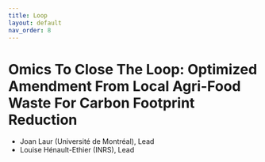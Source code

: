 ```yaml
---
title: Loop
layout: default
nav_order: 8
---
```


# Omics To Close The Loop: Optimized Amendment From Local Agri-Food Waste For Carbon Footprint Reduction

* Joan Laur (Université de Montréal), Lead
* Louise Hénault-Ethier (INRS), Lead
